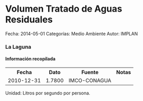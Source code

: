 Volumen Tratado de Aguas Residuales
=====

Fecha: 2014-05-01
Categorías: Medio Ambiente
Autor: IMPLAN

### La Laguna

#### Información recopilada

<table class="table table-hover table-bordered">
  <tr><th>Fecha</th><th>Dato</th><th>Fuente</th><th>Notas</th></tr>
  <tr><td>2010-12-31</td><td>1.7800</td><td>IMCO-CONAGUA</td><td></td></tr>
</table>

Unidad: Litros por segundo por persona.
